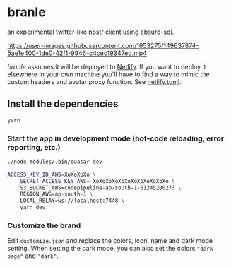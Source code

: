 # branle

an experimental twitter-like [nostr](https://github.com/fiatjaf/nostr) client using [absurd-sql](https://github.com/jlongster/absurd-sql).

https://user-images.githubusercontent.com/1653275/149637874-5ae1e400-1de0-42f1-9946-c4cec19347ed.mp4

_branle_ assumes it will be deployed to [Netlify](https://netlify.com/). If you want to deploy it elsewhere in your own machine you'll have to find a way to mimic the custom headers and avatar proxy function. See [netlify.toml](netlify.toml).

## Install the dependencies

```bash
yarn
```

### Start the app in development mode (hot-code reloading, error reporting, etc.)

```bash
./node_modules/.bin/quasar dev

ACCESS_KEY_ID_AWS=XoXoXoXo \
    SECRET_ACCESS_KEY_AWS= XoXoXoXoXoXoXoXoXoXoXoXo \
    S3_BUCKET_AWS=codepipeline-ap-south-1-61245200273 \
    REGION_AWS=ap-south-1 \
    LOCAL_RELAY=ws://localhost:7448 \
    yarn dev
```

### Customize the brand

Edit `customize.json` and replace the colors, icon, name and dark mode setting.
When setting the dark mode, you can also set the colors `"dark-page"` and `"dark"`.

